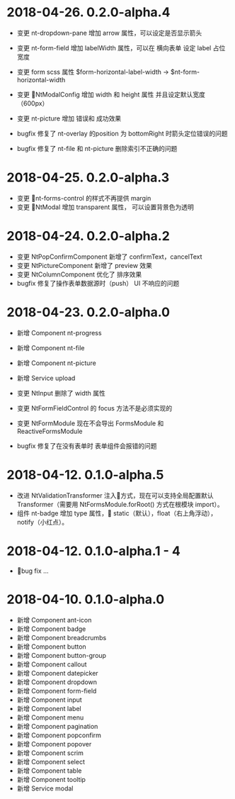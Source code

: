 # 2018-04-26. 0.2.0-alpha.4

* 变更 nt-dropdown-pane 增加 arrow 属性，可以设定是否显示箭头
* 变更 nt-form-field 增加 labelWidth 属性，可以在 横向表单 设定 label 占位宽度
* 变更 form scss 属性 $form-horizontal-label-width -> $nt-form-horizontal-width
* 变更 NtModalConfig 增加 width 和 height 属性 并且设定默认宽度（600px）
* 变更 nt-picture 增加 错误和 成功效果

* bugfix 修复了 nt-overlay 的position 为 bottomRight 时箭头定位错误的问题
* bugfix 修复了 nt-file 和 nt-picture 删除索引不正确的问题


# 2018-04-25. 0.2.0-alpha.3

* 变更 nt-forms-control 的样式不再提供 margin
* 变更 NtModal 增加 transparent 属性， 可以设置背景色为透明

# 2018-04-24. 0.2.0-alpha.2
* 变更 NtPopConfirmComponent 新增了 confirmText，cancelText
* 变更 NtPictureComponent 新增了 preview 效果
* 变更 NtColumnComponent 优化了 排序效果
* bugfix 修复了操作表单数据源时（push） UI 不响应的问题

# 2018-04-23. 0.2.0-alpha.0

* 新增 Component nt-progress
* 新增 Component nt-file
* 新增 Component nt-picture
* 新增 Service upload

* 变更 NtInput 删除了 width 属性
* 变更 NtFormFieldControl 的 focus 方法不是必须实现的
* 变更 NtFormModule 现在不会导出 FormsModule 和 ReactiveFormsModule 

* bugfix 修复了在没有表单时 表单组件会报错的问题

# 2018-04-12. 0.1.0-alpha.5

* 改进 NtValidationTransformer 注入方式，现在可以支持全局配置默认 Transformer（需要用 NtFormsModule.forRoot() 方式在根模块 import）。
* 组件 nt-badge 增加 type 属性， static（默认），float（右上角浮动），notify（小红点）。

# 2018-04-12. 0.1.0-alpha.1 - 4

* bug fix ... 

# 2018-04-10. 0.1.0-alpha.0

* 新增 Component ant-icon
* 新增 Component badge
* 新增 Component breadcrumbs
* 新增 Component button
* 新增 Component button-group
* 新增 Component callout
* 新增 Component datepicker
* 新增 Component dropdown
* 新增 Component form-field
* 新增 Component input
* 新增 Component label
* 新增 Component menu
* 新增 Component pagination
* 新增 Component popconfirm
* 新增 Component popover
* 新增 Component scrim
* 新增 Component select
* 新增 Component table
* 新增 Component tooltip
* 新增 Service modal

